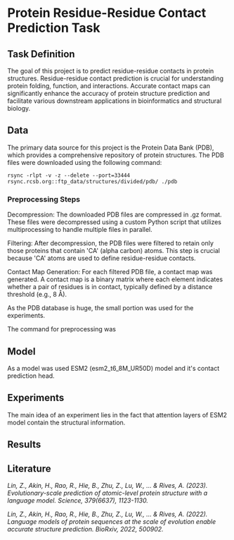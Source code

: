 # Protein Residue-Residue Contact Prediction Task

## Task Definition

The goal of this project is to predict residue-residue contacts in protein structures. Residue-residue contact prediction is crucial for understanding protein folding, function, and interactions. Accurate contact maps can significantly enhance the accuracy of protein structure prediction and facilitate various downstream applications in bioinformatics and structural biology.

## Data

The primary data source for this project is the Protein Data Bank (PDB), which provides a comprehensive repository of protein structures. The PDB files were downloaded using the following command:

```
rsync -rlpt -v -z --delete --port=33444 rsync.rcsb.org::ftp_data/structures/divided/pdb/ ./pdb
```

### Preprocessing Steps

Decompression: The downloaded PDB files are compressed in .gz format. These files were decompressed using a custom Python script that utilizes multiprocessing to handle multiple files in parallel.

Filtering: After decompression, the PDB files were filtered to retain only those proteins that contain 'CA' (alpha carbon) atoms. This step is crucial because 'CA' atoms are used to define residue-residue contacts.

Contact Map Generation: For each filtered PDB file, a contact map was generated. A contact map is a binary matrix where each element indicates whether a pair of residues is in contact, typically defined by a distance threshold (e.g., 8 Å).

As the PDB database is huge, the small portion was used for the experiments.

The command for preprocessing was

## Model

As a model was used ESM2 (esm2_t6_8M_UR50D) model and it's contact prediction head.

## Experiments

The main idea of an experiment lies in the fact that attention layers of ESM2 model contain the structural information.

## Results


## Literature

*Lin, Z., Akin, H., Rao, R., Hie, B., Zhu, Z., Lu, W., ... & Rives, A. (2023). Evolutionary-scale prediction of atomic-level protein structure with a language model. Science, 379(6637), 1123-1130.*

*Lin, Z., Akin, H., Rao, R., Hie, B., Zhu, Z., Lu, W., ... & Rives, A. (2022). Language models of protein sequences at the scale of evolution enable accurate structure prediction. BioRxiv, 2022, 500902.*
